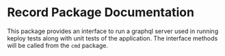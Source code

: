 # Record Package Documentation

This package provides an interface to run a graphql server used in running keploy tests along with unit tests of the application. The interface methods will be 
called from the `cmd` package.
